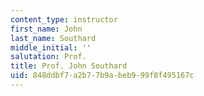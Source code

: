 ```yaml
---
content_type: instructor
first_name: John
last_name: Southard
middle_initial: ''
salutation: Prof.
title: Prof. John Southard
uid: 848ddbf7-a2b7-7b9a-beb9-99f8f495167c
---
```

